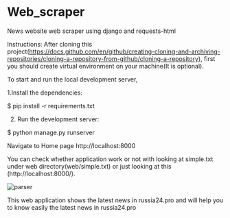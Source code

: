 # Web_scraper
News website web scraper using django and requests-html


Instructions:
After cloning this project(https://docs.github.com/en/github/creating-cloning-and-archiving-repositories/cloning-a-repository-from-github/cloning-a-repository), first you should create virtual environment on your machine(It is optional).



To start and run the local development server,

1.Install the dependencies:

$ pip install -r requirements.txt


2. Run the development server:

$ python manage.py runserver

Navigate to Home page http://localhost:8000

You can check whether application work or not with looking at simple.txt under web directory(web/simple.txt) or just looking at this (http://localhost:8000/).


![parser](https://user-images.githubusercontent.com/73902199/122672927-81c8c080-d1e7-11eb-9e93-53c3ab379131.jpg)


This web application shows the latest news in russia24.pro and will help you to know easily the latest news in russia24.pro 
